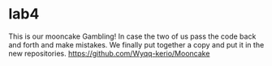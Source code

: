 # lab4
This is our mooncake Gambling!
In case the two of us pass the code back and forth and make mistakes.
We finally put together a copy and put it in the new repositories.
https://github.com/Wyqq-kerio/Mooncake


